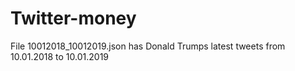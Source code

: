 # Twitter-money

File 10012018_10012019.json has Donald Trumps latest tweets from 10.01.2018 to 10.01.2019
